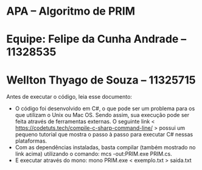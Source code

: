 # ﻿APA – Algoritmo de PRIM
# Equipe: Felipe da Cunha Andrade – 11328535
#         Wellton Thyago de Souza – 11325715
Antes de executar o código, leia esse documento:

- O código foi desenvolvido em C#, o que pode ser um problema para os que utilizam o Unix ou Mac OS. Sendo assim, sua execução pode ser feita através de ferramentas externas. O seguinte link < https://codetuts.tech/compile-c-sharp-command-line/ >  possui um pequeno tutorial que mostra o passo à passo para executar C# nessas plataformas. 
- Com as dependências instaladas, basta compilar (também mostrado no link acima) utilizando o comando: mcs -out:PRIM.exe PRIM.cs.
- E executar  através do mono: mono PRIM.exe  < exemplo.txt > saida.txt



